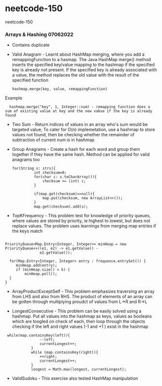 # neetcode-150
neetcode-150

### Arrays & Hashing 07062022
- Contains duplicate
- Valid Anagram - Learnt about HashMap merging, where you add a remappingFunction to a hasmap.
  The Java HashMap merge() method inserts the specified key/value mapping to the hashmap if the specified key is already not present. If the specified key is already associated with a value, the method replaces the old value with the result of the specified function 
  
      hashmap.merge(key, value, remappingFunction)
Example

      hashmap.merge("key", 1, Integer::sum) - remapping function does a sum of existing value at key and the new vakue if the key is already found

- Two Sum - Return indices of values in an array who's sum would be targeted value; To cater for O(n) implemetation, use a hashmap to store values not found, then be checking whether the remainder of subtraction of current num is in hashmap
  
- Group Anagrams - Create a hash for each word and group them together if they have the same hash. 
Method can be applied for valid anagrams too
  ```
  for(String s: strs){
            int checksum=0;
            for(char c: s.toCharArray()){
                checksum += (int) c;
            }

            if(map.get(checksum)==null){
                map.put(checksum, new ArrayList<>());
            }
            map.get(checksum).add(s);
  ```
  
- TopKFrequency - This problem test for knowledge of priority queues, where values are stored by priority, ie highest to lowest, but does not replace values.
The problem uses learnings from merging map entries if the keys match
```

PriorityQueue<Map.Entry<Integer, Integer>> minHeap = new PriorityQueue<>((e1, e2) -> e1.getValue() -
                e2.getValue());

  for(Map.Entry<Integer, Integer> entry : frequence.entrySet()) {
     minHeap.add(entry);
     if (minHeap.size() > k) {
         minHeap.poll();
  }
}
```

- ArrayProductExceptSelf - This problem emphasizes traversing an array from LHS and also from RHS. The product of elements of an array can be gotten through multiplying proudct of values from L->R and R->L


- LongestConsecutive - This problem can be easily solved using a hashmap. Put all values into the hashmap as keys, values as booleans which are toogled on check of each, then loop through the objects checking if the left and right values (-1 and +1 ) exist in the hashmap
``` 
 while(map.containsKey(left)){
                --left;
                currentLongest++;
            }
            while (map.containsKey(right)){
                ++right;
                currentLongest++;
            }
            longest = Math.max(longest, currentLongest);
```

- ValidSudoku - This exercise also tested HashMap manipulation 

